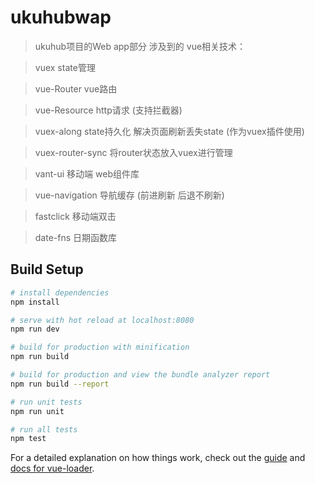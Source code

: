 # ukuhubwap

> ukuhub项目的Web app部分
> 涉及到的 vue相关技术： 

> vuex                   state管理

> vue-Router             vue路由

> vue-Resource           http请求 (支持拦截器)

> vuex-along             state持久化 解决页面刷新丢失state (作为vuex插件使用) 

> vuex-router-sync       将router状态放入vuex进行管理

> vant-ui                移动端 web组件库

> vue-navigation         导航缓存 (前进刷新 后退不刷新)

> fastclick              移动端双击

> date-fns               日期函数库


## Build Setup

``` bash
# install dependencies
npm install

# serve with hot reload at localhost:8080
npm run dev

# build for production with minification
npm run build

# build for production and view the bundle analyzer report
npm run build --report

# run unit tests
npm run unit

# run all tests
npm test
```

For a detailed explanation on how things work, check out the [guide](http://vuejs-templates.github.io/webpack/) and [docs for vue-loader](http://vuejs.github.io/vue-loader).
